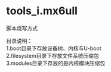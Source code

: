 # tools_i.mx6ull
脚本烧写方式

目录说明：   
1.boot目录下存放设备树、内核与U-boot   
2.filesystem目录下存放文件系统压缩包   
3.modules目录下存放的是内核模块压缩包   
